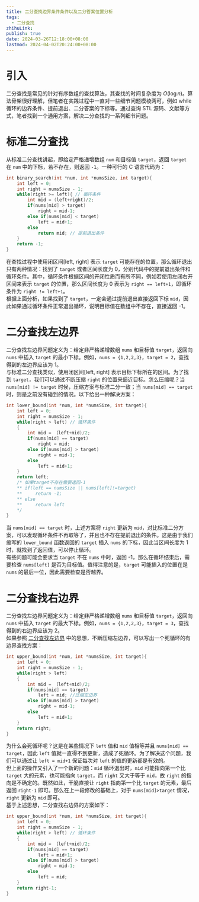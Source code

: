 ```yaml
---
title: 二分查找边界条件条件以及二分答案位置分析
tags:
  - 二分查找
zhihuLink: 
publish: true
date: 2024-03-26T12:18:00+08:00
lastmod: 2024-04-02T20:24:00+08:00
---
```


# 引入

二分查找是常见的针对有序数组的查找算法，其查找的时间复杂度为 $O(\log n)$。算法骨架很好理解，但笔者在实践过程中一直对一些细节问题模棱两可，例如 while 循环的边界条件、提前退出、二分答案的下标等。通过查询 STL 源码、文献等方式，笔者找到一个通用方案，解决二分查找的一系列细节问题。

# 标准二分查找

从标准二分查找讲起，即给定严格递增数组 `num` 和目标值 `target`，返回 `target` 在 `num` 中的下标，若不存在，则返回 `-1`。一种可行的 C 语言代码为：

```C
int binary_search(int *num, int *numsSize, int target){
	int left = 0;
	int right = numsSize - 1;
	while(right >= left){ // 循环条件
		int mid = (left+right)/2;
		if(nums[mid] > target)
			right = mid-1;
		else if(nums[mid] < target)
			left = mid+1;
		else 
			return mid; // 提前退出条件
	}
	return -1;
}
```

在查找过程中使用闭区间\[left, right\] 表示 `target` 可能存在的位置，那么循环退出只有两种情况：找到了 `target` 或者区间长度为 0，分别代码中的提前退出条件和循环条件。其中，循环条件根据区间的开闭性质而有所不同，例如若使用左闭右开区间来表示 `target` 的位置，那么区间长度为 0 表示为 `right == left+1`，即循环条件为 `right != left+1`。  
根据上面分析，如果找到了 `target`，一定会通过提前退出直接返回下标 `mid`，因此如果通过循环条件正常退出循环，说明目标值在数组中不存在，直接返回 -1。

# 二分查找左边界

二分查找左边界问题定义为：给定非严格递增数组 `nums` 和目标值 `target`，返回向 `nums` 中插入 `target` 的最小下标。例如，`nums = {1,2,2,3}`，`target = 2`，查找得到的左边界应该为 1。  
与标准二分查找类似，使用闭区间\[left, right\] 表示目标下标所在的区间。为了找到 `target`，我们可以通过不断压缩 `right` 的位置来逼近目标。怎么压缩呢？当 `nums[mid] != target` 时候，压缩方案与标准二分一致；当 `nums[mid] == target` 时，则是之前没有碰到的情况。以下给出一种解决方案：

```C
int lower_bound(int *num, int *numsSize, int target){
	int left = 0;
	int right = numsSize - 1;
	while(right > left) // 循环条件
	{
		int mid = （left+mid)/2;
		if(nums[mid] == target)
			right = mid;
		else if(nums[mid] > target)
			right = mid-1;
		else 
			left = mid+1;
	}
	return left;
	/* 如果target不存在需要返回-1
	** if(left == numsSize || nums[left]!=target)
	**     return -1;
	** else
	**     return left
	*/
}
```

当 `nums[mid] == target` 时，上述方案将 `right` 更新为 `mid`，对比标准二分方案，可以发现循环条件不再取等了，并且也不存在提前退出的条件。这是由于我们缩写的 `lower_bound` 函数返回的 `target` 插入 `nums` 的下标，因此当区间长度为 1 时，就找到了返回值，可以停止循环。  
有些问题可能会要求当 `target` 不在 `nums` 中时，返回 -1，那么在循环结束后，需要检查 `nums[left]` 是否为目标值。值得注意的是，`target` 可能插入的位置在是 `nums` 的最后一位，因此需要检查是否越界。

# 二分查找右边界

二分查找左边界问题定义为：给定非严格递增数组 `nums` 和目标值 `target`，返回向 `nums` 中插入 `target` 的最大下标。例如，`nums = {1,2,2,3}`，`target = 3`，查找得到的右边界应该为 2。  
如果参照 [二分查找左边界](%E4%BA%8C%E5%88%86%E6%9F%A5%E6%89%BE%E8%BE%B9%E7%95%8C%E6%9D%A1%E4%BB%B6%E6%9D%A1%E4%BB%B6%E4%BB%A5%E5%8F%8A%E4%BA%8C%E5%88%86%E7%AD%94%E6%A1%88%E4%BD%8D%E7%BD%AE%E5%88%86%E6%9E%90.md#二分查找左边界) 中的思想，不断压缩左边界，可以写出一个死循环的有边界查找方案：

```C
int upper_bound(int *num, int *numsSize, int target){
	int left = 0;
	int right = numsSize - 1;
	while(right > left) 
	{
		int mid = （left+mid)/2;
		if(nums[mid] == target)
			left = mid; //压缩左边界
		else if(nums[mid] > target)
			right = mid-1;
		else 
			left = mid+1;
	}
	return right;
}
```

为什么会死循环呢？这是在某些情况下 `left` 值和 `mid` 值相等并且 `nums[mid] == target`，因此 `left` 值就一直得不到更新，造成了死循环。为了解决这个问题，我们可以通过让 `left = mid+1` 保证每次对 `left` 的值的更新都是有效的。  
但上面的操作又引入了一个新的问题：`mid` 循环退出时，`mid` 可能指向第一个比 `target` 大的元素，也可能指向 `target`，而 `right` 又大于等于 `mid`，故 `right` 的指向是不确定的。既然如此，干脆直接让 `right` 指向第一个比 `target` 的元素，最后返回 `right-1` 即可。那么在上一段修改的基础上，对于 `nums[mid]>target` 情况，`right` 更新为 `mid` 即可。  
基于上述思想，二分查找右边界的方案如下：

```C
int upper_bound(int *num, int *numsSize, int target){
	int left = 0;
	int right = numsSize - 1;
	while(right > left) // 循环条件
	{
		int mid = （left+mid)/2;
		if(nums[mid] == target)
			left = mid+1;
		else if(nums[mid] > target)
			right = mid-1;
		else 
			left = mid;
	}
	return right-1;
}
```